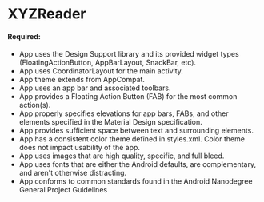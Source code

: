 # XYZReader

#### Required:

* 	App uses the Design Support library and its provided widget types (FloatingActionButton, AppBarLayout, SnackBar, etc).
* 	App uses CoordinatorLayout for the main activity.
* 	App theme extends from AppCompat.
* 	App uses an app bar and associated toolbars.
* 	App provides a Floating Action Button (FAB) for the most common action(s).
* 	App properly specifies elevations for app bars, FABs, and other elements specified in the Material Design specification.
* 	App provides sufficient space between text and surrounding elements.
* 	App has a consistent color theme defined in styles.xml.
Color theme does not impact usability of the app.
* 	App uses images that are high quality, specific, and full bleed.
* 	App uses fonts that are either the Android defaults, are complementary, and aren't otherwise distracting.
* 	App conforms to common standards found in the Android Nanodegree General Project Guidelines

